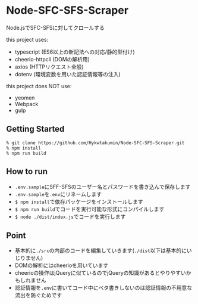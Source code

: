 # Node-SFC-SFS-Scraper

Node.jsでSFC-SFSに対してクロールする

this project uses:
 - typescript (ES6以上の新記法への対応/静的型付け)
 - cheerio-httpcli (DOMの解析用)
 - axios (HTTPリクエスト全般)
 - dotenv (環境変数を用いた認証情報等の注入)
 
 this project does NOT use:
 - yeomen
 - Webpack
 - gulp


## Getting Started

    % git clone https://github.com/Hykwtakumin/Node-SFC-SFS-Scraper.git
    % npm install
    % npm run build
    
## How to run
 - `.env.sample`にSFF-SFSのユーザー名とパスワードを書き込んで保存します
 - `.env.sample`を`.env`にリネームします
 - `$ npm install`で依存パッケージをインストールします
 - `$ npm run build`でコードを実行可能な形式にコンパイルします
 - `$ node ./dist/index.js`でコードを実行します

## Point
 - 基本的に`./src`の内部のコードを編集していきます(`./dist`以下は基本的にいじりません)
 - DOMの解析にはcheerioを用いています
 - cheerioの操作はjQueryに似ているのでjQueryの知識があるとやりやすいかもしれません
 - 認証情報を`.env`に書いてコード中にベタ書きしないのは認証情報の不用意な流出を防ぐためです
 
